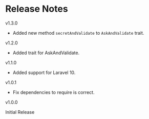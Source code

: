 # Release Notes

v1.3.0

- Added new method `secretAndValidate` to `AskAndValidate` trait.

v1.2.0

- Added trait for AskAndValidate.

v1.1.0

- Added support for Laravel 10.

v1.0.1

- Fix dependencies to require is correct.

v1.0.0

Initial Release
